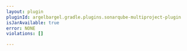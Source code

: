 ```yaml
---
layout: plugin
pluginId: argelbargel.gradle.plugins.sonarqube-multiproject-plugin
isJarAvailable: true
error: NONE
violations: []

---
```


